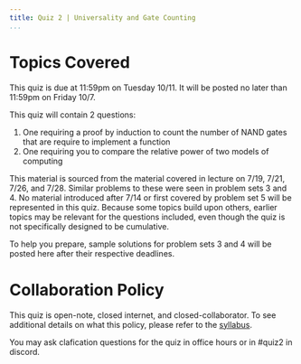 ```yaml
---
title: Quiz 2 | Universality and Gate Counting
...
```


# Topics Covered

This quiz is due at 11:59pm on Tuesday 10/11. It will be posted no later than 11:59pm on Friday 10/7.

This quiz will contain 2 questions:

1. One requiring a proof by induction to count the number of NAND gates that are require to implement a function
1. One requiring you to compare the relative power of two models of computing

This material is sourced from the material covered in lecture on 7/19, 7/21, 7/26, and 7/28. Similar problems to these were seen in problem sets 3 and 4. No material introduced after 7/14 or first covered by problem set 5 will be represented in this quiz. Because some topics build upon others, earlier topics may be relevant for the questions included, even though the quiz is not specifically designed to be cumulative. 

To help you prepare, sample solutions for problem sets 3 and 4 will be posted here after their respective deadlines.

# Collaboration Policy

This quiz is open-note, closed internet, and closed-collaborator. To see additional details on what this policy, please refer to the [syllabus](/syllabus.html).

You may ask clafication questions for the quiz in office hours or in #quiz2 in discord.
